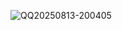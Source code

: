 ![QQ20250813-200405](https://amonologue-image-bed.oss-cn-chengdu.aliyuncs.com/2025/202508231302479.png)